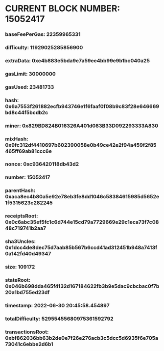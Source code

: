 # CURRENT BLOCK NUMBER: 15052417

### baseFeePerGas: 22359965331
### difficulty: 11929025285856900
### extraData: 0xe4b883e5bda9e7a59ee4bb99e9b1bc040a25
### gasLimit: 30000000
### gasUsed: 23481733
### hash: 0x6a7553f261882ecfb943746e1f6faaf0f08b9c83f28e646669bd8c44f5bcdb2c
### miner: 0x829BD824B016326A401d083B33D092293333A830
### mixHash: 0x9fc312df4410697b602390058e0b49ce42e2f94a459f2f85465ff69ab81ccc6e
### nonce: 0xc936420118db43d2
### number: 15052417
### parentHash: 0xaca8ec4b80a5e92e78eb3fe8dd1046c58384615985d5652e1f5315623c282245
### receiptsRoot: 0x0c6abc35ef5fc1c6d744e15cd79a7729669e29c1eca73f7c0848c719741b2aa7
### sha3Uncles: 0x1dcc4de8dec75d7aab85b567b6ccd41ad312451b948a7413f0a142fd40d49347
### size: 109172
### stateRoot: 0x046b698dda465f4132d167184622fb3b9e5dac9cbcbac0f7b20a1bd755ed23df
### timestamp: 2022-06-30 20:45:58.454897
### totalDifficulty: 52955455680975361592792
### transactionsRoot: 0xbf862036bb63b2de0e7f26e276acb3c5dcc5d6935f6e705a73041c6ebbe2d6b1
